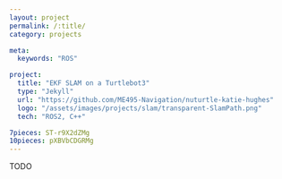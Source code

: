 ```yaml
---
layout: project
permalink: /:title/
category: projects

meta:
  keywords: "ROS"

project:
  title: "EKF SLAM on a Turtlebot3"
  type: "Jekyll"
  url: "https://github.com/ME495-Navigation/nuturtle-katie-hughes"
  logo: "/assets/images/projects/slam/transparent-SlamPath.png"
  tech: "ROS2, C++"

7pieces: ST-r9X2dZMg
10pieces: pXBVbCDGRMg
---
```


TODO

<br><br>

<!-- {% include youtubePlayer.html id=page.10pieces %} -->

